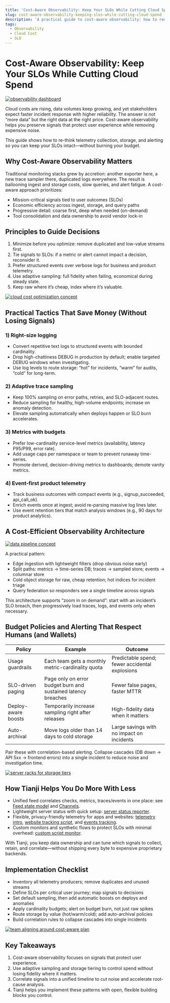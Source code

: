 ```yaml
---
title: 'Cost-Aware Observability: Keep Your SLOs While Cutting Cloud Spend'
slug: cost-aware-observability-keeping-slos-while-cutting-cloud-spend
description: 'A practical guide to cost-aware observability: how to reduce cloud bills without losing critical signals, with actionable tactics and how Tianji helps.'
tags:
  - Observability
  - Cloud Cost
  - SLO
---
```


# Cost-Aware Observability: Keep Your SLOs While Cutting Cloud Spend

[![observability dashboard](https://images.unsplash.com/photo-1731846584223-81977e156b2c?crop=entropy&cs=tinysrgb&fit=max&fm=jpg&q=80&w=1200)](https://images.unsplash.com/photo-1731846584223-81977e156b2c?crop=entropy&cs=srgb&fm=jpg&q=85)

Cloud costs are rising, data volumes keep growing, and yet stakeholders expect faster incident response with higher reliability. The answer is not “more data” but the right data at the right price. Cost-aware observability helps you preserve signals that protect user experience while removing expensive noise.

This guide shows how to re-think telemetry collection, storage, and alerting so you can keep your SLOs intact—without burning your budget.

## Why Cost-Aware Observability Matters

Traditional monitoring stacks grew by accretion: another exporter here, a new trace sampler there, duplicated logs everywhere. The result is ballooning ingest and storage costs, slow queries, and alert fatigue. A cost-aware approach prioritizes:

- Mission-critical signals tied to user outcomes (SLOs)
- Economic efficiency across ingest, storage, and query paths
- Progressive detail: coarse first, deep when needed (on-demand)
- Tool consolidation and data ownership to avoid vendor lock-in

## Principles to Guide Decisions

1. Minimize before you optimize: remove duplicated and low-value streams first.
2. Tie signals to SLOs: if a metric or alert cannot impact a decision, reconsider it.
3. Prefer structured events over verbose logs for business and product telemetry.
4. Use adaptive sampling: full fidelity when failing, economical during steady state.
5. Keep raw where it’s cheap, index where it’s valuable.

[![cloud cost optimization concept](https://images.unsplash.com/photo-1699867711356-d7580f5ecae3?crop=entropy&cs=tinysrgb&fit=max&fm=jpg&q=80&w=1200)](https://images.unsplash.com/photo-1699867711356-d7580f5ecae3?crop=entropy&cs=srgb&fm=jpg&q=85)

## Practical Tactics That Save Money (Without Losing Signals)

### 1) Right-size logging

- Convert repetitive text logs to structured events with bounded cardinality.
- Drop high-chattiness DEBUG in production by default; enable targeted DEBUG windows when investigating.
- Use log levels to route storage: “hot” for incidents, “warm” for audits, “cold” for long-term.

### 2) Adaptive trace sampling

- Keep 100% sampling on error paths, retries, and SLO-adjacent routes.
- Reduce sampling for healthy, high-volume endpoints; increase on anomaly detection.
- Elevate sampling automatically when deploys happen or SLO burn accelerates.

### 3) Metrics with budgets

- Prefer low-cardinality service-level metrics (availability, latency P95/P99, error rate).
- Add usage caps per namespace or team to prevent runaway time-series.
- Promote derived, decision-driving metrics to dashboards; demote vanity metrics.

### 4) Event-first product telemetry

- Track business outcomes with compact events (e.g., signup_succeeded, api_call_ok).
- Enrich events once at ingest; avoid re-parsing massive log lines later.
- Use event retention tiers that match analysis windows (e.g., 90 days for product analytics).

## A Cost-Efficient Observability Architecture

[![data pipeline concept](https://images.unsplash.com/photo-1663369691585-1e227fb362cb?crop=entropy&cs=tinysrgb&fit=max&fm=jpg&q=80&w=1200)](https://images.unsplash.com/photo-1663369691585-1e227fb362cb?crop=entropy&cs=srgb&fm=jpg&q=85)

A practical pattern:

- Edge ingestion with lightweight filters (drop obvious noise early)
- Split paths: metrics → time-series DB; traces → sampled store; events → columnar store
- Cold object storage for raw, cheap retention; hot indices for incident triage
- Query federation so responders see a single timeline across signals

This architecture supports “zoom in on demand”: start with an incident’s SLO breach, then progressively load traces, logs, and events only when necessary.

## Budget Policies and Alerting That Respect Humans (and Wallets)

| Policy | Example | Outcome |
| --- | --- | --- |
| Usage guardrails | Each team gets a monthly metric-cardinality quota | Predictable spend; fewer accidental explosions |
| SLO-driven paging | Page only on error budget burn and sustained latency breaches | Fewer false pages, faster MTTR |
| Deploy-aware boosts | Temporarily increase sampling right after releases | High-fidelity data when it matters |
| Auto-archival | Move logs older than 14 days to cold storage | Large savings with no impact on incidents |

Pair these with correlation-based alerting. Collapse cascades (DB down → API 5xx → frontend errors) into a single incident to reduce noise and investigation time.

[![server racks for storage tiers](https://images.unsplash.com/photo-1506399309177-3b43e99fead2?crop=entropy&cs=tinysrgb&fit=max&fm=jpg&q=80&w=1200)](https://images.unsplash.com/photo-1506399309177-3b43e99fead2?crop=entropy&cs=srgb&fm=jpg&q=85)

## How Tianji Helps You Do More With Less

- Unified feed correlates checks, metrics, traces/events in one place: see [Feed state model](/docs/feed/state) and [Channels](/docs/feed/channels).
- Lightweight server status with quick setup: [server status reporter](/docs/server-status/server-status-reporter).
- Flexible, privacy-friendly telemetry for apps and websites: [telemetry intro](/docs/telemetry/intro), [website tracking script](/docs/website/track-script), and [events tracking](/docs/events/track).
- Custom monitors and synthetic flows to protect SLOs with minimal overhead: [custom script monitor](/docs/monitor/custom-script).

With Tianji, you keep data ownership and can tune which signals to collect, retain, and correlate—without shipping every byte to expensive proprietary backends.

## Implementation Checklist

- Inventory all telemetry producers; remove duplicates and unused streams
- Define SLOs per critical user journey; map signals to decisions
- Set default sampling, then add automatic boosts on deploys and anomalies
- Apply cardinality budgets; alert on budget burn, not just raw spikes
- Route storage by value (hot/warm/cold); add auto-archival policies
- Build correlation rules to collapse cascades into single incidents

[![team aligning around cost-aware plan](https://images.unsplash.com/photo-1646579886741-12b59840c63f?crop=entropy&cs=tinysrgb&fit=max&fm=jpg&q=80&w=1200)](https://images.unsplash.com/photo-1646579886741-12b59840c63f?crop=entropy&cs=srgb&fm=jpg&q=85)

## Key Takeaways

1. Cost-aware observability focuses on signals that protect user experience.
2. Use adaptive sampling and storage tiering to control spend without losing fidelity where it matters.
3. Correlate signals into a unified timeline to cut noise and accelerate root-cause analysis.
4. Tianji helps you implement these patterns with open, flexible building blocks you control.
